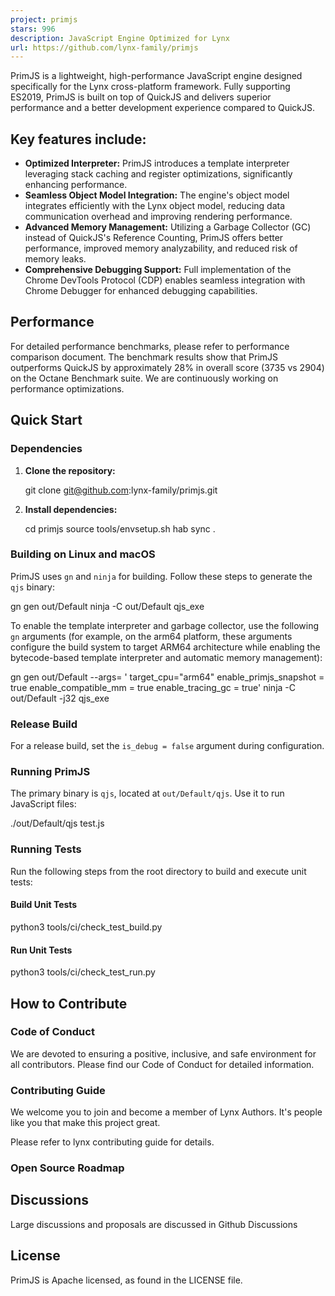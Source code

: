 ```yaml
---
project: primjs
stars: 996
description: JavaScript Engine Optimized for Lynx
url: https://github.com/lynx-family/primjs
---
```


PrimJS is a lightweight, high-performance JavaScript engine designed specifically for the Lynx cross-platform framework. Fully supporting ES2019, PrimJS is built on top of QuickJS and delivers superior performance and a better development experience compared to QuickJS.

Key features include:
---------------------

-   **Optimized Interpreter:** PrimJS introduces a template interpreter leveraging stack caching and register optimizations, significantly enhancing performance.
-   **Seamless Object Model Integration:** The engine's object model integrates efficiently with the Lynx object model, reducing data communication overhead and improving rendering performance.
-   **Advanced Memory Management:** Utilizing a Garbage Collector (GC) instead of QuickJS's Reference Counting, PrimJS offers better performance, improved memory analyzability, and reduced risk of memory leaks.
-   **Comprehensive Debugging Support:** Full implementation of the Chrome DevTools Protocol (CDP) enables seamless integration with Chrome Debugger for enhanced debugging capabilities.

Performance
-----------

For detailed performance benchmarks, please refer to performance comparison document. The benchmark results show that PrimJS outperforms QuickJS by approximately 28% in overall score (3735 vs 2904) on the Octane Benchmark suite. We are continuously working on performance optimizations.

Quick Start
-----------

### Dependencies

1.  **Clone the repository:**
    
    git clone git@github.com:lynx-family/primjs.git
    
2.  **Install dependencies:**
    
    cd primjs
    source tools/envsetup.sh
    hab sync .
    

### Building on Linux and macOS

PrimJS uses `gn` and `ninja` for building. Follow these steps to generate the `qjs` binary:

gn gen out/Default
ninja -C out/Default qjs\_exe

To enable the template interpreter and garbage collector, use the following `gn` arguments (for example, on the arm64 platform, these arguments configure the build system to target ARM64 architecture while enabling the bytecode-based template interpreter and automatic memory management):

gn gen out/Default --args= '
    target\_cpu="arm64" 
    enable\_primjs\_snapshot = true
    enable\_compatible\_mm = true
    enable\_tracing\_gc = true'
ninja -C out/Default -j32 qjs\_exe

### Release Build

For a release build, set the `is_debug = false` argument during configuration.

### Running PrimJS

The primary binary is `qjs`, located at `out/Default/qjs`. Use it to run JavaScript files:

./out/Default/qjs test.js

### Running Tests

Run the following steps from the root directory to build and execute unit tests:

#### Build Unit Tests

python3 tools/ci/check\_test\_build.py

#### Run Unit Tests

python3 tools/ci/check\_test\_run.py

How to Contribute
-----------------

### Code of Conduct

We are devoted to ensuring a positive, inclusive, and safe environment for all contributors. Please find our Code of Conduct for detailed information.

### Contributing Guide

We welcome you to join and become a member of Lynx Authors. It's people like you that make this project great.

Please refer to lynx contributing guide for details.

### Open Source Roadmap

Discussions
-----------

Large discussions and proposals are discussed in Github Discussions

License
-------

PrimJS is Apache licensed, as found in the LICENSE file.
